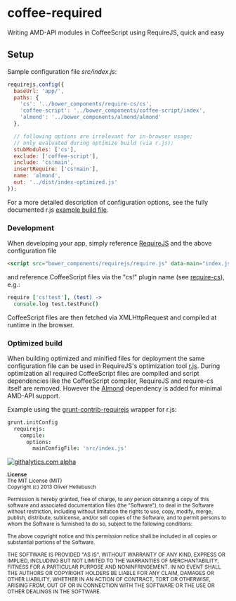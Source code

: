 # coffee-required

Writing AMD-API modules in CoffeeScript using RequireJS, quick and easy

## Setup

Sample configuration file *src/index.js*:

```JavaScript
requirejs.config({
  baseUrl: 'app/',
  paths: {
    'cs': '../bower_components/require-cs/cs',
    'coffee-script': '../bower_components/coffee-script/index',
    'almond': '../bower_components/almond/almond'
  },

  // following options are irrelevant for in-browser usage;
  // only evaluated during optimize build (via r.js):
  stubModules: ['cs'],
  exclude: ['coffee-script'],
  include: 'cs!main',
  insertRequire: ['cs!main'],
  name: 'almond',
  out: '../dist/index-optimized.js'
});
```

For a more detailed description of configuration options, see the fully documented r.js [example build file](https://github.com/jrburke/r.js/blob/master/build/example.build.js). 

### Development

When developing your app, simply reference [RequireJS](https://github.com/jrburke/requirejs) and the above configuration file

```HTML
<script src="bower_components/requirejs/require.js" data-main="index.js"></script>
```

and reference CoffeeScript files via the "cs!" plugin name (see [require-cs](https://github.com/jrburke/require-cs)), e.g.:

```CoffeeScript
require ['cs!test'], (test) ->
  console.log test.testFunc()
```

CoffeeScript files are then fetched via XMLHttpRequest and compiled at runtime in the browser.

### Optimized build

When building optimized and minified files for deployment the same configuration file can be used in RequireJS's optimization tool [r.js](https://github.com/jrburke/r.js). During optimization all required CoffeeScript files are compiled and script dependencies like the CoffeeScript compiler, RequireJS and require-cs itself are removed. However the [Almond](https://github.com/jrburke/almond) dependency is added for minimal AMD-API support.  

Example using the [grunt-contrib-requirejs](https://github.com/gruntjs/grunt-contrib-requirejs) wrapper for r.js:

```CoffeeScript
grunt.initConfig
  requirejs:
    compile:
      options:
        mainConfigFile: 'src/index.js'
```


[![githalytics.com alpha](https://cruel-carlota.gopagoda.com/bc54a85f7f2a67d63411c2bcd6d0e86a "githalytics.com")](http://githalytics.com/olihel/coffee-required)

<sub>**License**</sub>  
<sub>The MIT License (MIT)</sub>  
<sub>Copyright (c) 2013 Oliver Hellebusch</sub>

<sub>Permission is hereby granted, free of charge, to any person obtaining a copy of this software and associated documentation files (the "Software"), to deal in the Software without restriction, including without limitation the rights to use, copy, modify, merge, publish, distribute, sublicense, and/or sell copies of the Software, and to permit persons to whom the Software is furnished to do so, subject to the following conditions:</sub>

<sub>The above copyright notice and this permission notice shall be included in all copies or substantial portions of the Software.</sub>

<sub>THE SOFTWARE IS PROVIDED "AS IS", WITHOUT WARRANTY OF ANY KIND, EXPRESS OR IMPLIED, INCLUDING BUT NOT LIMITED TO THE WARRANTIES OF MERCHANTABILITY, FITNESS FOR A PARTICULAR PURPOSE AND NONINFRINGEMENT. IN NO EVENT SHALL THE AUTHORS OR COPYRIGHT HOLDERS BE LIABLE FOR ANY CLAIM, DAMAGES OR OTHER LIABILITY, WHETHER IN AN ACTION OF CONTRACT, TORT OR OTHERWISE, ARISING FROM, OUT OF OR IN CONNECTION WITH THE SOFTWARE OR THE USE OR OTHER DEALINGS IN THE SOFTWARE.</sub>

